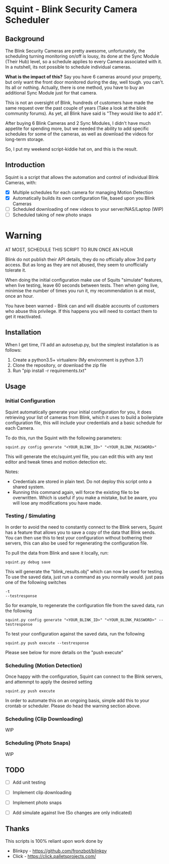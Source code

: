 # Squint - Blink Security Camera Scheduler

## Background
The Blink Security Cameras are pretty awesome, unfortunately, the scheduling turning monitoring on/off is lousy, its done at the Sync Module (Their Hub) level, so a schedule applies to every Camera associated with it. In a nutshell, its not possible to schedule individual cameras. 

**What is the impact of this?** Say you have 6 cameras around your property, but only want the front door monitored during the day, well tough. you can't. Its all or nothing. Actually, there is one method, you have to buy an additional Sync Module just for that camera.

This is not an oversight of Blink,  hundreds of customers have made the same request over the past couple of years (Take a look at the blink community forums). As yet, all Blink have said is "They would like to add it".  

After buying 6 Blink Cameras and 2 Sync Modules, I didn't have much appetite for spending more, but we needed the ability to add specific schedules for some of the cameras, as well as download the videos for long-term storage. 

So, I put my weekend script-kiddie hat on, and this is the result. 

## Introduction
Squint is a script that allows the automation and control of individual Blink Cameras, with:
 
 -[x] Multiple schedules for each camera for managing Motion Detection
- [x] Automatically builds its own configuration file, based upon you Blink Cameras
 -[ ] Scheduled downloading of new videos to your server/NAS/Laptop (WIP)
 -[ ] Scheduled taking of new photo snaps

# Warning
AT MOST, SCHEDULE THIS SCRIPT TO RUN ONCE AN HOUR

Blink do not publish their API details, they do no officially allow 3rd party access. But as long as they are not abused, they seem to unofficially tolerate it. 

When doing the initial configuration make use of Squits "simulate" features, when live testing, leave 60 seconds between tests. Then when going live, minimise the number of times you run it, my recommendation is at most, once an hour. 

You have been warned - Blink can and will disable accounts of customers who abuse this privilege. If this happens you will need to contact them to get it reactivated.

## Installation
When I get time, I'll add an autosetup.py, but the simplest installation is as follows:

1. Create a python3.5+ virtualenv (My environment is python 3.7)
2. Clone the repository, or download the zip file
3. Run "pip install -r requirements.txt"

## Usage 

### Initial Configuration
Squint automatically generate your initial configuration for you, it does retrieving your list of cameras from Blink, which it uses to build a boilerplate configuration file, this will include your credentials and a basic schedule for each Camera. 

To do this, run the Squint with the following parameters:
```
squint.py config generate "<YOUR_BLINK_ID>" "<YOUR_BLINK_PASSWORD>"
```
This will generate the etc/squint.yml file, you can edit this with any text editor and tweak times and motion detection etc. 

Notes:
* Credentials are stored in plain text. Do not deploy this script onto a shared system. 
* Running this command again, will force the existing file to be overwritten. Which is useful if you make a mistake, but be aware, you will lose any modifications you have made.

### Testing / Simulating 
In order to avoid the need to constantly connect to the Blink servers, Squint has a feature that allows you to save a copy of the data that Blink sends. You can then use this to test your configuration without bothering their servers, this can also be used for regenerating the configuration file.

To pull the data from Blink and save it locally, run:
```
squint.py debug save 
```
This will generate the "blink_results.obj" which can now be used for testing. 
To use the saved data, just run a command as you normally would. just pass one of the following switches
 ```
-t
--testresponse
```
So for example, to regenerate the configuration file from the saved data, run the following
```
squint.py config generate "<YOUR_BLINK_ID>" "<YOUR_BLINK_PASSWORD>" --testresponse
```
To test your configuration against the saved data, run the following
```
squint.py push execute --testresponse
```
Please see below for more details on the "push execute"


### Scheduling (Motion Detection)
Once happy with the configuration, Squint can connect to the Blink servers, and attemmpt to apply the desired setting
```
squint.py push execute
```
In order to automate this on an ongoing basis, simple add this to your crontab or scheduler. Please do head the warning
section above.

### Scheduling (Clip Downloading)
WIP
### Scheduling (Photo Snaps)
WIP

## TODO
-[ ] Add unit testing
-[ ] Implement clip downloading
-[ ] Implement photo snaps
-[ ] Add simulate against live (So changes are only indicated)



 
## Thanks
This scripts is 100% reliant upon work done by 

* Blinkpy - https://github.com/fronzbot/blinkpy
* Click - https://click.palletsprojects.com/

